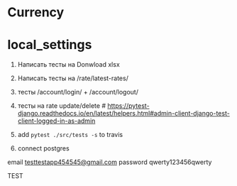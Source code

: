 # Currency

# local_settings

1) Написать тесты на Donwload xlsx
2) Написать тесты на /rate/latest-rates/
3) тесты /account/login/ + /account/logout/
4) тесты на rate update/delete  # https://pytest-django.readthedocs.io/en/latest/helpers.html#admin-client-django-test-client-logged-in-as-admin
5) add `pytest ./src/tests -s` to travis
 
0) connect postgres

email testtestapp454545@gmail.com
password qwerty123456qwerty

TEST

